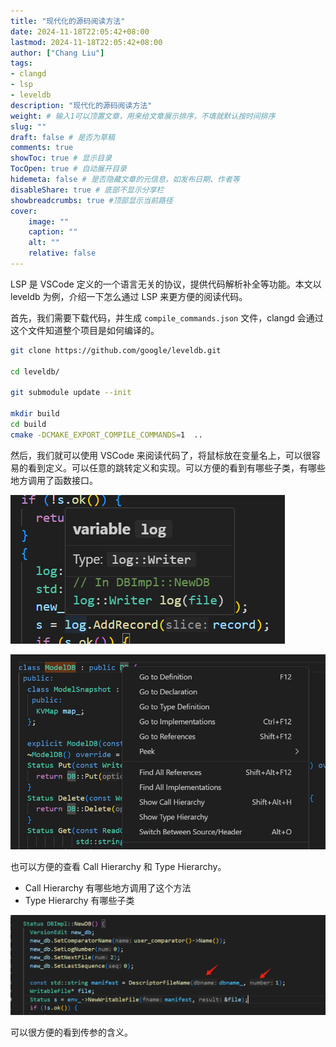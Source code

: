 ```yaml
---
title: "现代化的源码阅读方法"
date: 2024-11-18T22:05:42+08:00
lastmod: 2024-11-18T22:05:42+08:00
author: ["Chang Liu"]
tags: 
- clangd
- lsp
- leveldb
description: "现代化的源码阅读方法"
weight: # 输入1可以顶置文章，用来给文章展示排序，不填就默认按时间排序
slug: ""
draft: false # 是否为草稿
comments: true
showToc: true # 显示目录
TocOpen: true # 自动展开目录
hidemeta: false # 是否隐藏文章的元信息，如发布日期、作者等
disableShare: true # 底部不显示分享栏
showbreadcrumbs: true #顶部显示当前路径
cover:
    image: ""
    caption: ""
    alt: ""
    relative: false
---
```


LSP 是 VSCode 定义的一个语言无关的协议，提供代码解析补全等功能。本文以 leveldb 为例，介绍一下怎么通过 LSP 来更方便的阅读代码。

首先，我们需要下载代码，并生成 `compile_commands.json` 文件，clangd 会通过这个文件知道整个项目是如何编译的。

```bash
git clone https://github.com/google/leveldb.git

cd leveldb/

git submodule update --init

mkdir build
cd build
cmake -DCMAKE_EXPORT_COMPILE_COMMANDS=1  .. 
```

然后，我们就可以使用 VSCode 来阅读代码了，将鼠标放在变量名上，可以很容易的看到定义。可以任意的跳转定义和实现。可以方便的看到有哪些子类，有哪些地方调用了函数接口。

![test`](./Pasted%20image%2020241118214551.png)

![jpg](./Pasted%20image%2020241118213816.png)

也可以方便的查看 Call Hierarchy 和 Type Hierarchy。

- Call Hierarchy 有哪些地方调用了这个方法
- Type Hierarchy 有哪些子类

![jpg](./Pasted%20image%2020241118214952.png)

可以很方便的看到传参的含义。

